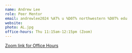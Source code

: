 ```yaml
---
name: Andrew Lee
role: Peer Mentor
email: andrewlee2024 %AT% u %D0T% northwestern %D0T% edu
website:
photo: AL.jpg
office-hours: Thu 11:15am-12:15pm (Zoom)
---
```


[Zoom link for Office Hours](https://northwestern.zoom.us/j/97528223001)
